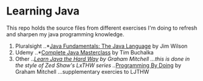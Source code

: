 # Learning Java

This repo holds the source files from different exercises I'm doing to refresh and sharpen my java programming knowledge.

1. Pluralsight
..*[Java Fundamentals: The Java Language](https://app.pluralsight.com/library/courses/java-fundamentals-language) by Jim Wilson
2. Udemy
..*[Complete Java Masterclass](https://www.udemy.com/java-the-complete-java-developer-course/learn/v4/) by Tim Buchalka
3. Other
..*[Learn Java the Hard Way](https://learnjavathehardway.org/) by Graham Mitchell
...this is done in the style of Zed Shaw's LxTHW series
..*[Programming By Doing](http://programmingbydoing.com/) by Graham Mitchell
...supplementary exercies to LJTHW
